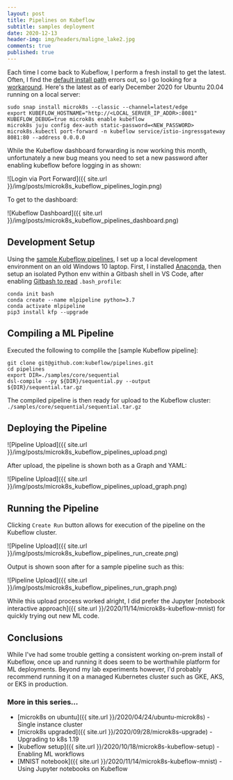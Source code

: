 ```yaml
---
layout: post
title: Pipelines on Kubeflow
subtitle: samples deployment
date: 2020-12-13
header-img: img/headers/maligne_lake2.jpg
comments: true
published: true
---
```


Each time I come back to Kubeflow, I perform a fresh install to get the latest.  Often, I find the [default install path](https://microk8s.io/docs/addon-kubeflow) errors out, so I go looking for a [workaround](https://github.com/ubuntu/microk8s/issues/1754#issuecomment-732230867).  Here's the latest as of early December 2020 for Ubuntu 20.04 running on a local server:

```
sudo snap install microk8s --classic --channel=latest/edge
export KUBEFLOW_HOSTNAME="http://<LOCAL_SERVER_IP_ADDR>:8081"
KUBEFLOW_DEBUG=true microk8s enable kubeflow
microk8s juju config dex-auth static-password=<NEW_PASSWORD>
microk8s.kubectl port-forward -n kubeflow service/istio-ingressgateway 8081:80 --address 0.0.0.0
```

While the Kubeflow dashboard forwarding is now working this month, unfortunately a new bug means you need to set a new password after enabling kubeflow before logging in as shown:

![Login via Port Forward]({{ site.url }}/img/posts/microk8s_kubeflow_pipelines_login.png)

To get to the dashboard:

![Kubeflow Dashboard]({{ site.url }}/img/posts/microk8s_kubeflow_pipelines_dashboard.png)

## Development Setup

Using the [sample Kubeflow pipelines](https://www.kubeflow.org/docs/pipelines/tutorials/build-pipeline/), I set up a local development environment on an old Windows 10 laptop.  First, I installed [Anaconda](https://www.anaconda.com/products/individual), then setup an isolated Python env within a Gitbash shell in VS Code, after enabling [Gitbash to read](https://stackoverflow.com/a/50332206) `.bash_profile`:

```
conda init bash
conda create --name mlpipeline python=3.7
conda activate mlpipeline
pip3 install kfp --upgrade
```

## Compiling a ML Pipeline

Executed the following to complile the [sample Kubeflow pipeline]:

```
git clone git@github.com:kubeflow/pipelines.git
cd pipelines
export DIR=./samples/core/sequential
dsl-compile --py ${DIR}/sequential.py --output ${DIR}/sequential.tar.gz
```

The compiled pipeline is then ready for upload to the Kubeflow cluster: `./samples/core/sequential/sequential.tar.gz`

## Deploying the Pipeline

![Pipeline Upload]({{ site.url }}/img/posts/microk8s_kubeflow_pipelines_upload.png)

After upload, the pipeline is shown both as a Graph and YAML:

![Pipeline Upload]({{ site.url }}/img/posts/microk8s_kubeflow_pipelines_upload_graph.png)

## Running the Pipeline

Clicking `Create Run` button allows for execution of the pipeline on the Kubeflow cluster.

![Pipeline Upload]({{ site.url }}/img/posts/microk8s_kubeflow_pipelines_run_create.png)

Output is shown soon after for a sample pipeline such as this:

![Pipeline Upload]({{ site.url }}/img/posts/microk8s_kubeflow_pipelines_run_graph.png)

While this upload process worked alright, I did prefer the Jupyter [notebook interactive approach]({{ site.url }}/2020/11/14/microk8s-kubeflow-mnist) for quickly trying out new ML code.

## Conclusions

While I've had some trouble getting a consistent working on-prem install of Kubeflow, once up and running it does seem to be worthwhile platform for ML deployments.  Beyond my lab experiments however, I'd probably recommend running it on a managed Kubernetes cluster such as GKE, AKS, or EKS in production.

### More in this series...
* [microk8s on ubuntu]({{ site.url }}/2020/04/24/ubuntu-microk8s) - Single instance cluster
* [microk8s upgraded]({{ site.url }}/2020/09/28/microk8s-upgrade) - Upgrading to k8s 1.19
* [kubeflow setup]({{ site.url }}/2020/10/18/microk8s-kubeflow-setup) - Enabling ML workflows
* [MNIST notebook]({{ site.url }}/2020/11/14/microk8s-kubeflow-mnist) - Using Jupyter notebooks on Kubeflow
